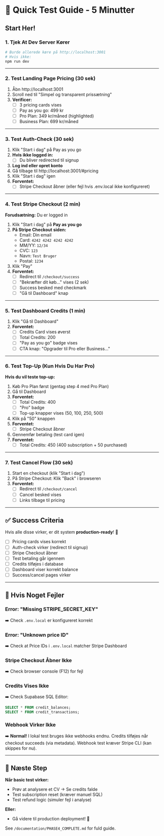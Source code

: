 # 🚀 Quick Test Guide - 5 Minutter

## Start Her!

### 1. Tjek At Dev Server Kører
```bash
# Burde allerede køre på http://localhost:3001
# Hvis ikke:
npm run dev
```

---

### 2. Test Landing Page Pricing (30 sek)

1. Åbn http://localhost:3001
2. Scroll ned til "Simpel og transparent prissætning"
3. **Verificer:**
   - [ ] 3 pricing cards vises
   - [ ] Pay as you go: 499 kr
   - [ ] Pro Plan: 349 kr/måned (highlighted)
   - [ ] Business Plan: 699 kr/måned

---

### 3. Test Auth-Check (30 sek)

1. Klik "Start i dag" på Pay as you go
2. **Hvis ikke logged in:**
   - [ ] Du bliver redirected til signup
3. **Log ind eller opret konto**
4. Gå tilbage til http://localhost:3001/#pricing
5. Klik "Start i dag" igen
6. **Forventet:** 
   - [ ] Stripe Checkout åbner (eller fejl hvis .env.local ikke konfigureret)

---

### 4. Test Stripe Checkout (2 min)

**Forudsætning:** Du er logged in

1. Klik "Start i dag" på **Pay as you go**
2. **På Stripe Checkout siden:**
   - Email: Din email
   - Card: `4242 4242 4242 4242`
   - MM/YY: `12/34`
   - CVC: `123`
   - Navn: `Test Bruger`
   - Postal: `1234`
3. Klik "Pay"
4. **Forventet:**
   - [ ] Redirect til `/checkout/success`
   - [ ] "Bekræfter dit køb..." vises (2 sek)
   - [ ] Success besked med checkmark
   - [ ] "Gå til Dashboard" knap

---

### 5. Test Dashboard Credits (1 min)

1. Klik "Gå til Dashboard"
2. **Forventet:**
   - [ ] Credits Card vises øverst
   - [ ] Total Credits: 200
   - [ ] "Pay as you go" badge vises
   - [ ] CTA knap: "Opgrader til Pro eller Business..."

---

### 6. Test Top-Up (Kun Hvis Du Har Pro)

**Hvis du vil teste top-up:**
1. Køb Pro Plan først (gentag step 4 med Pro Plan)
2. Gå til Dashboard
3. **Forventet:**
   - [ ] Total Credits: 400
   - [ ] "Pro" badge
   - [ ] Top-up knapper vises (50, 100, 250, 500)
4. Klik på "50" knappen
5. **Forventet:**
   - [ ] Stripe Checkout åbner
6. Gennemfør betaling (test card igen)
7. **Forventet:**
   - [ ] Total Credits: 450 (400 subscription + 50 purchased)

---

### 7. Test Cancel Flow (30 sek)

1. Start en checkout (klik "Start i dag")
2. På Stripe Checkout: Klik "Back" i browseren
3. **Forventet:**
   - [ ] Redirect til `/checkout/cancel`
   - [ ] Cancel besked vises
   - [ ] Links tilbage til pricing

---

## ✅ Success Criteria

Hvis alle disse virker, er dit system **production-ready**! 🎉

- [ ] Pricing cards vises korrekt
- [ ] Auth-check virker (redirect til signup)
- [ ] Stripe Checkout åbner
- [ ] Test betaling går igennem
- [ ] Credits tilføjes i database
- [ ] Dashboard viser korrekt balance
- [ ] Success/cancel pages virker

---

## 🐛 Hvis Noget Fejler

### Error: "Missing STRIPE_SECRET_KEY"
➡️ Check `.env.local` er konfigureret korrekt

### Error: "Unknown price ID"
➡️ Check at Price IDs i `.env.local` matcher Stripe Dashboard

### Stripe Checkout Åbner Ikke
➡️ Check browser console (F12) for fejl

### Credits Vises Ikke
➡️ Check Supabase SQL Editor:
```sql
SELECT * FROM credit_balances;
SELECT * FROM credit_transactions;
```

### Webhook Virker Ikke
➡️ **Normal!** I lokal test bruges ikke webhooks endnu.
   Credits tilføjes når checkout succeeds (via metadata).
   Webhook test kræver Stripe CLI (kan skippes for nu).

---

## 💬 Næste Step

**Når basic test virker:**
- Prøv at analysere et CV → Se credits falde
- Test subscription reset (kræver manuel SQL)
- Test refund logic (simuler fejl i analyse)

**Eller:**
- Gå videre til production deployment! 🚀

See `/documentation/PHASE4_COMPLETE.md` for fuld guide.





